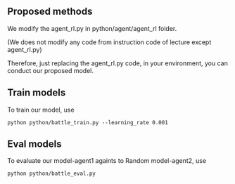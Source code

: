 ## Proposed methods

We modify the agent_rl.py in python/agent/agent_rl folder.

(We does not modify any code from instruction code of lecture except agent_rl.py)

Therefore, just replacing the agent_rl.py code, in your environment, you can conduct our proposed model.

## Train models
To train our model, use

```
python python/battle_train.py --learning_rate 0.001
```

## Eval models
To evaluate our model-agent1 againts to Random model-agent2, use

```
python python/battle_eval.py
```